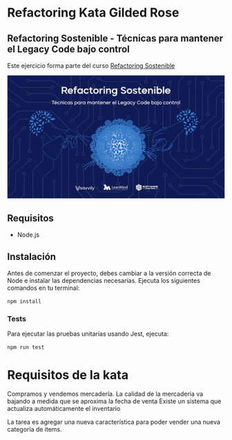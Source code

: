 # Refactoring Kata Gilded Rose

## Refactoring Sostenible - Técnicas para mantener el Legacy Code bajo control
Este ejercicio forma parte del curso [Refactoring Sostenible](https://refactoringsostenible.com)

![Refactoring Sostenible](cover.png)

## Requisitos
- Node.js

## Instalación
Antes de comenzar el proyecto, debes cambiar a la versión correcta de Node e instalar las dependencias necesarias. Ejecuta los siguientes comandos en tu terminal:

```
npm install
```

### Tests

Para ejecutar las pruebas unitarias usando Jest, ejecuta:

```
npm run test
```

# Requisitos de la kata

Compramos y vendemos mercadería.
La calidad de la mercadería va bajando a medida que se aproxima la fecha de venta
Existe un sistema que actualiza automáticamente el inventario

La tarea es agregar una nueva característica para poder vender una nueva categoría de items.
